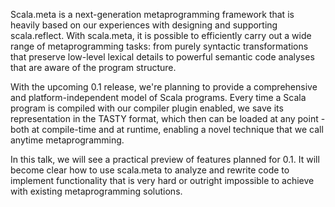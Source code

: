 Scala.meta is a next-generation metaprogramming framework that is heavily based
on our experiences with designing and supporting scala.reflect. With
scala.meta, it is possible to efficiently carry out a wide range of
metaprogramming tasks: from purely syntactic transformations that preserve
low-level lexical details to powerful semantic code analyses that are aware of
the program structure.

With the upcoming 0.1 release, we're planning to provide a comprehensive and
platform-independent model of Scala programs. Every time a Scala program is
compiled with our compiler plugin enabled, we save its representation in the
TASTY format, which then can be loaded at any point - both at compile-time and
at runtime, enabling a novel technique that we call anytime metaprogramming.

In this talk, we will see a practical preview of features planned for 0.1. It
will become clear how to use scala.meta to analyze and rewrite code to
implement functionality that is very hard or outright impossible to achieve
with existing metaprogramming solutions.


